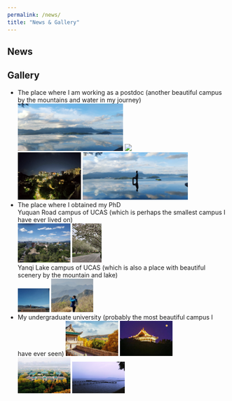 ```yaml
---
permalink: /news/
title: "News & Gallery"
---
```


## News



## Gallery
- The place where I am working as a postdoc (another beautiful campus by the mountains and water in my journey)       
                  <img src="../images/CUHK1.jpg" width="50%"> <img src="../images/CUHK2.jpg" width="30%">   
                  <img src="../images/CUHK4.jpg" width="30%"> <img src="../images/CUHK3.jpg" width="50%">     
- The place where I obtained my PhD    
Yuquan Road campus of UCAS (which is perhaps the smallest campus I have ever lived on)  
                     <img src="../images/yuq.jpg" width="25%">  <img src="../images/yuq1.jpg" width="14%">    
Yanqi Lake campus of UCAS (which is also a place with beautiful scenery by the mountain and lake)    
                     <img src="../images/yanqi1.jpg" width="15%"> <img src="../images/yanqi2.jpg" width="20%">
- My undergraduate university (probably the most beautiful campus I have ever seen)
  <img src="../images/whu1.jpg" width="25%">  <img src="../images/whu2.jpg" width="25%">    
  <img src="../images/whu3.jpg" width="25%">  <img src="../images/whu4.jpg" width="25%">

